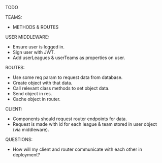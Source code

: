 TODO

TEAMS:
- METHODS & ROUTES

USER MIDDLEWARE:
- Ensure user is logged in.
- Sign user with JWT.
- Add userLeagues & userTeams as properties on user.

ROUTES:
- Use some req param to request data from database.
- Create object with that data.
- Call relevant class methods to set object data.
- Send object in res.
- Cache object in router.

CLIENT:
- Components should request router endpoints for data.
- Request is made with id for each league & team stored in user object (via middleware).

QUESTIONS:
- How will my client and router communicate with each other in deployment?